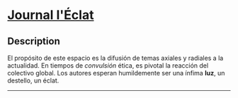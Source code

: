 # [Journal l'Éclat](https://simon-johnny.github.io)

## Description

El propósito de este espacio es la difusión de temas axiales y radiales a la actualidad. En tiempos de *convulsión* ética, es pivotal la reacción del colectivo global. Los autores esperan humildemente ser una ínfima **luz**, un destello, un éclat.

---
